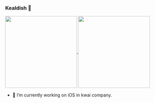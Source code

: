 ### Kealdish 👋

<!--
**kealdishx/kealdishx** is a ✨ _special_ ✨ repository because its `README.md` (this file) appears on your GitHub profile.

Here are some ideas to get you started:

- 🔭 I’m currently working on ...
- 🌱 I’m currently learning ...
- 👯 I’m looking to collaborate on ...
- 🤔 I’m looking for help with ...
- 💬 Ask me about ...
- 📫 How to reach me: ...
- 😄 Pronouns: ...
- ⚡ Fun fact: ...
<img align="right" src="https://github-readme-stats.vercel.app/api?username=kealdishx&show_icons=true&icon_color=0366d6&text_color=24292e&bg_color=ffffff&hide_title=true" />
-->
<a href="https://github.com/kealdishx">
  <img align="center" src="https://github-readme-stats.anuraghazra1.vercel.app/api/top-langs/?username=kealdishx" height="230"/>
</a>
<a href="https://github.com/kealdishx">
  <img align="center" src="https://github-readme-stats.anuraghazra1.vercel.app/api?username=kealdishx&show_icons=true" height="230"/>
</a>

- 🔭 I’m currently working on iOS in kwai company.

